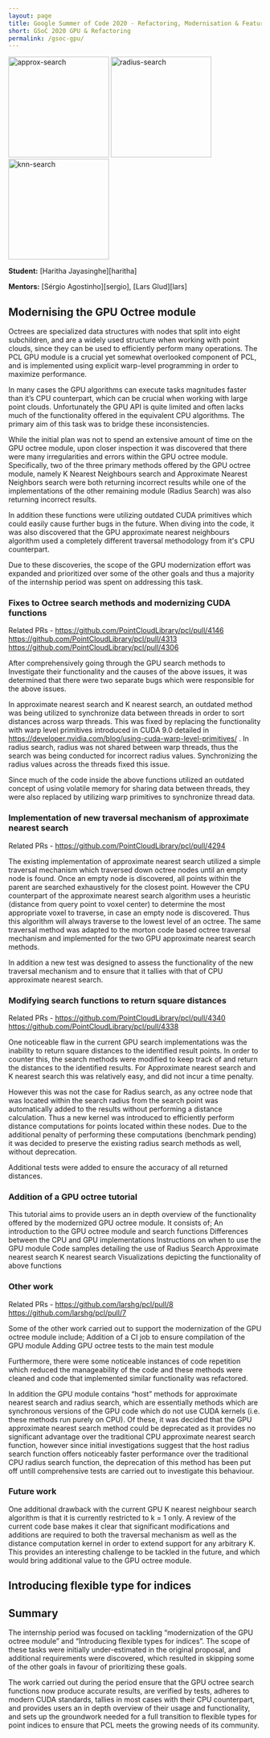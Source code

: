 ```yaml
---
layout: page
title: Google Summer of Code 2020 - Refactoring, Modernisation & Feature Addition with Emphasis on GPU Module
short: GSoC 2020 GPU & Refactoring
permalink: /gsoc-gpu/
---
```


<img src="{{ '/assets/images/gsoc-2020/gpu_approx.png' | relative_url }}" alt="approx-search" width="200" /> <img src="{{ '/assets/images/gsoc-2020/gpu_radius.png' | relative_url }}" alt="radius-search" width="200" /> <img src="{{ '/assets/images/gsoc-2020/gpu_knn.png' | relative_url }}" alt="knn-search" width="200" />

**Student:** [Haritha Jayasinghe][haritha]

**Mentors:** [Sérgio Agostinho][sergio], [Lars Glud][lars]


## Modernising the GPU Octree module

Octrees are specialized data structures with nodes that split into eight subchildren, and are a widely used structure when working with point clouds, since they can be used to efficiently perform many operations. The PCL GPU module is a crucial yet somewhat overlooked component of PCL, and is implemented using explicit warp-level programming in order to maximize performance.

In many cases the GPU algorithms can execute tasks magnitudes faster than it’s CPU counterpart, which can be crucial when working with large point clouds. Unfortunately the GPU API is quite limited and often lacks much of the functionality offered in the equivalent CPU algorithms. The primary aim of this task was to bridge these inconsistencies.

While the initial plan was not to spend an extensive amount of time on the GPU octree module, upon closer inspection it was discovered that there were many irregularities and errors within the GPU octree module. Specifically, two of the three primary methods offered by the GPU octree module, namely K Nearest Neighbours search and Approximate Nearest Neighbors search were both returning incorrect results while one of the implementations of the other remaining module (Radius Search) was also returning incorrect results.

In addition these functions were utilizing outdated CUDA primitives which could easily cause further bugs in the future. When diving into the code, it was also discovered that the GPU approximate nearest neighbours algorithm used a completely different traversal methodology from it's CPU counterpart.

Due to these discoveries,  the scope of the GPU modernization effort was expanded and prioritized over some of the other goals and thus a majority of the internship period was spent on addressing this task.

### Fixes to Octree search methods and modernizing CUDA functions

Related PRs -
https://github.com/PointCloudLibrary/pcl/pull/4146
https://github.com/PointCloudLibrary/pcl/pull/4313
https://github.com/PointCloudLibrary/pcl/pull/4306

After comprehensively going through the GPU search methods to Investigate their functionality and the causes of the above issues, it was determined that there were two separate bugs which were responsible for the above issues.

In approximate nearest search and K nearest search, an outdated method was being utilized to synchronize data between threads in order to sort distances across warp threads. This was fixed by replacing the functionality with warp level primitives introduced in CUDA 9.0 detailed in https://developer.nvidia.com/blog/using-cuda-warp-level-primitives/ .
In radius search, radius was not shared between warp threads, thus the search was being conducted for incorrect radius values. Synchronizing the radius values across the threads fixed this issue.

Since much of the code inside the above functions utilized an outdated concept of using volatile memory for sharing data between threads, they were also replaced by utilizing warp primitives to synchronize thread data.

### Implementation of new traversal mechanism of approximate nearest search

Related PRs -
https://github.com/PointCloudLibrary/pcl/pull/4294

The existing implementation of approximate nearest search utilized a simple traversal mechanism which traversed down octree nodes until an empty node is found. Once an empty node is discovered, all points within the parent are searched exhaustively for the closest point. However the CPU counterpart of the approximate nearest search algorithm uses a heuristic (distance from query point to voxel center) to determine the most appropriate voxel to traverse, in case an empty node is discovered. Thus this algorithm will always traverse to the lowest level of an octree. The same traversal method was adapted to the morton code based octree traversal mechanism and implemented for the two GPU approximate nearest search methods.

In addition a new test was designed to assess the functionality of the new traversal mechanism and to ensure that it tallies with that of CPU approximate nearest search.

### Modifying search functions to return square distances

Related PRs -
https://github.com/PointCloudLibrary/pcl/pull/4340
https://github.com/PointCloudLibrary/pcl/pull/4338

One noticeable flaw in the current GPU search implementations was the inability to return square distances to the identified result points. In order to counter this, the search methods were modified to keep track of and return the distances to the identified results. For Approximate nearest search and K nearest search this was relatively easy, and did not incur a time penalty.

However this was not the case for Radius search, as any octree node that was located within the search radius from the search point was automatically added to the results without performing a distance calculation. Thus a new kernel was introduced to efficiently perform distance computations for points located within these nodes. Due to the additional penalty of performing these computations (benchmark pending) it was decided to preserve the existing radius search methods as well, without deprecation.

Additional tests were added to ensure the accuracy of all returned distances.

### Addition of a GPU octree tutorial
<TODO link to tutorial>

This tutorial aims to provide users an in depth overview of the functionality offered by the modernized GPU octree module. It consists of;
An introduction to the GPU octree module and search functions
Differences between the CPU and GPU implementations
Instructions on when to use the GPU module
Code samples detailing the use of
	Radius Search
	Approximate nearest search
	K nearest search
Visualizations depicting the functionality of above functions

### Other work

Related PRs -
https://github.com/larshg/pcl/pull/8
https://github.com/larshg/pcl/pull/7

Some of the other work carried out to support the modernization of the GPU octree module include;
Addition of a CI job to ensure compilation of the GPU module
Adding GPU octree tests to the main test module

Furthermore, there were some noticeable instances of code repetition which reduced the manageability of the code and these methods were cleaned and code that implemented similar functionality was refactored.

In addition the GPU module contains “host” methods for approximate nearest search and radius search, which are essentially methods which are synchronous versions of the GPU code which do not use CUDA kernels (i.e. these methods run purely on CPU). Of these, it was decided that the GPU approximate nearest search method could be deprecated as it provides no significant advantage over the traditional CPU approximate nearest search function, however since initial investigations suggest that the host radius search function offers noticeably faster performance over the traditional CPU radius search function, the deprecation of this method has been put off untill comprehensive tests are carried out to investigate this behaviour.

### Future work

One additional drawback with the current GPU K nearest neighbour search algorithm is that it is currently restricted to k = 1 only. A review of the current code base makes it clear that significant modifications and additions are required to both the traversal mechanism as well as the distance computation kernel in order to extend support for any arbitrary K. This provides an interesting challenge to be tackled in the future, and which would bring additional value to the GPU octree module.

## Introducing flexible type for indices

## Summary

The internship period was focused on tackling “modernization of the GPU octree module” and “Introducing flexible types for indices”. The scope of these tasks were initially under-estimated in the original proposal, and additional requirements were discovered, which resulted in skipping some of the other goals in favour of prioritizing these goals.

The work carried out during the period ensure that the GPU octree search functions now produce accurate results, are verified by tests, adheres to modern CUDA standards, tallies in most cases with their CPU counterpart, and provides users an in depth overview of their usage and functionality, and sets up the groundwork needed for a full transition to flexible types for point indices to ensure that PCL meets the growing needs of its community.
